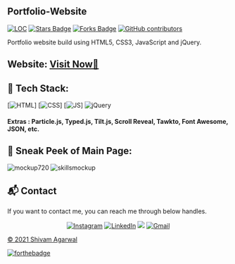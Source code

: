 ## Portfolio-Website

<a href="https://ShivamAgarwal-code.github.io/Portfolio-Shivam-Agarwal"><img src="https://sloc.xyz/github/ShivamAgarwal-code/Portfolio-Shivam-Agarwal" alt="LOC"/></a>
<a href="https://ShivamAgarwal-code.github.io/Portfolio-Shivam-Agarwal"><img src="https://img.shields.io/github/stars/ShivamAgarwal-code/Portfolio-Shivam-Agarwal" alt="Stars Badge"/></a>
<a href="https://ShivamAgarwal-code.github.io/Portfolio-Shivam-Agarwal/network/members"><img src="https://img.shields.io/github/forks/ShivamAgarwal-code/Portfolio-Shivam-Agarwal" alt="Forks Badge"/></a>
<a href="https://github.com/ShivamAgarwal-code/Portfolio-Shivam-Agarwal/graphs/contributors"><img alt="GitHub contributors" src="https://img.shields.io/github/contributors/ShivamAgarwal-code/Portfolio-Shivam-Agarwal?color=2b9348"></a>

Portfolio website build using HTML5, CSS3, JavaScript and jQuery.

<h2> Website: 
<a href="https://ShivamAgarwal-code.github.io/Portfolio-Shivam-Agarwal/" target="_blank">Visit Now🚀</a>
</h2> 

## 📌 Tech Stack:
[![HTML](https://img.shields.io/badge/html5%20-%23E34F26.svg?&style=for-the-badge&logo=html5&logoColor=white)]
[![CSS](https://img.shields.io/badge/css3%20-%231572B6.svg?&style=for-the-badge&logo=css3&logoColor=white)]
[![JS](https://img.shields.io/badge/javascript%20-%23323330.svg?&style=for-the-badge&logo=javascript&logoColor=%23F7DF1E)]
<img alt="jQuery" src="https://img.shields.io/badge/jquery-%230769AD.svg?style=for-the-badge&logo=jquery&logoColor=white"/>

#### Extras : Particle.js, Typed.js, Tilt.js, Scroll Reveal, Tawkto, Font Awesome, JSON, etc.

## 📌 Sneak Peek of Main Page:
![mockup720](https://drive.google.com/file/d/1YaDMl9V6tiXGuU2pim-s3siLEIGdgUx8/view?usp=sharing)
![skillsmockup](https://github.com/SauravMukherjee44/Portfolio-Saurav-Mukherjee/blob/577c41033c42fcd3568e2ca266dc4511d87f630b/assests/images/Screenshot%20(21).png)


<h2>📬 Contact</h2>

If you want to contact me, you can reach me through below handles.

<div align="center">

<a  href="https://www.instagram.com/sa_shivam_agarwal/" target="_blank"><img alt="Instagram" src="https://img.shields.io/badge/instagram-%23FF0000.svg?style=for-the-badge&logo=instagram&logoColor=white" /></a>
<a  href="https://www.linkedin.com/in/shivam-agarwal-code/" target="_blank"><img alt="LinkedIn" src="https://img.shields.io/badge/linkedin%20-%230077B5.svg?&style=for-the-badge&logo=linkedin&logoColor=white" /></a>
<a href="https://twitter.com/ShivamA40077372" target="_blank"><img src="https://img.shields.io/badge/twitter-%2300acee.svg?&style=for-the-badge&logo=twitter&logoColor=white&alt=twitter" /></a>
<a href="mailto:agarwalshivam116@gmail.com"><img  alt="Gmail" src="https://img.shields.io/badge/Gmail-D14836?style=for-the-badge&logo=gmail&logoColor=white" />

</div>

© 2021 Shivam Agarwal


[![forthebadge](https://forthebadge.com/images/badges/built-with-love.svg)](https://forthebadge.com)
